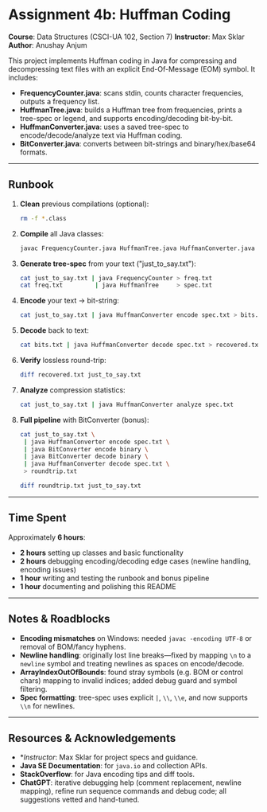 # Assignment 4b: Huffman Coding

**Course**: Data Structures (CSCI-UA 102, Section 7)
**Instructor**: Max Sklar
**Author**: Anushay Anjum

This project implements Huffman coding in Java for compressing and decompressing text files with an explicit End-Of-Message (EOM) symbol. It includes:

* **FrequencyCounter.java**: scans stdin, counts character frequencies, outputs a frequency list.
* **HuffmanTree.java**: builds a Huffman tree from frequencies, prints a tree-spec or legend, and supports encoding/decoding bit-by-bit.
* **HuffmanConverter.java**: uses a saved tree-spec to encode/decode/analyze text via Huffman coding.
* **BitConverter.java**: converts between bit-strings and binary/hex/base64 formats.

---

## Runbook

1. **Clean** previous compilations (optional):

   ```bash
   rm -f *.class
   ```
2. **Compile** all Java classes:

   ```bash
   javac FrequencyCounter.java HuffmanTree.java HuffmanConverter.java BitConverter.java
   ```
3. **Generate tree-spec** from your text ("just\_to\_say.txt"):

   ```bash
   cat just_to_say.txt | java FrequencyCounter > freq.txt
   cat freq.txt         | java HuffmanTree     > spec.txt
   ```
4. **Encode** your text → bit-string:

   ```bash
   cat just_to_say.txt | java HuffmanConverter encode spec.txt > bits.txt
   ```
5. **Decode** back to text:

   ```bash
   cat bits.txt | java HuffmanConverter decode spec.txt > recovered.txt
   ```
6. **Verify** lossless round-trip:

   ```bash
   diff recovered.txt just_to_say.txt
   ```
7. **Analyze** compression statistics:

   ```bash
   cat just_to_say.txt | java HuffmanConverter analyze spec.txt
   ```
8. **Full pipeline** with BitConverter (bonus):

   ```bash
   cat just_to_say.txt \
    | java HuffmanConverter encode spec.txt \
    | java BitConverter encode binary \
    | java BitConverter decode binary \
    | java HuffmanConverter decode spec.txt \
    > roundtrip.txt

   diff roundtrip.txt just_to_say.txt
   ```

---

## Time Spent

Approximately **6 hours**:

* **2 hours** setting up classes and basic functionality
* **2 hours** debugging encoding/decoding edge cases (newline handling, encoding issues)
* **1 hour** writing and testing the runbook and bonus pipeline
* **1 hour** documenting and polishing this README

---

## Notes & Roadblocks

* **Encoding mismatches** on Windows: needed `javac -encoding UTF-8` or removal of BOM/fancy hyphens.
* **Newline handling**: originally lost line breaks—fixed by mapping `\n` to a `newline` symbol and treating newlines as spaces on encode/decode.
* **ArrayIndexOutOfBounds**: found stray symbols (e.g. BOM or control chars) mapping to invalid indices; added debug guard and symbol filtering.
* **Spec formatting**: tree-spec uses explicit `|`, `\\`, `\\e`, and now supports `\\n` for newlines.

---

## Resources & Acknowledgements

* **Instructor*: Max Sklar for project specs and guidance.
* **Java SE Documentation**: for `java.io` and collection APIs.
* **StackOverflow**: for Java encoding tips and diff tools.
* **ChatGPT**: iterative debugging help (comment replacement, newline mapping), refine run sequence commands and debug code; all suggestions vetted and hand-tuned.

